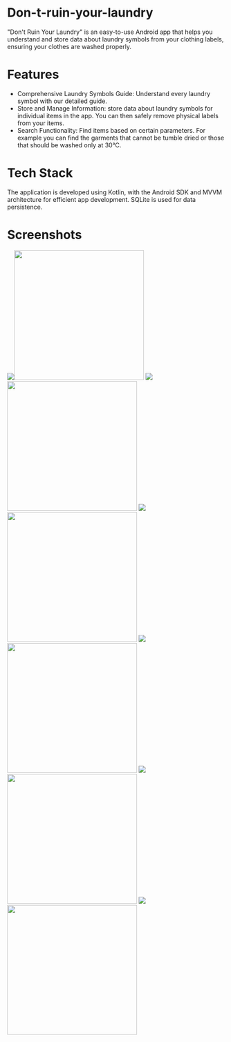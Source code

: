 # Don-t-ruin-your-laundry
"Don't Ruin Your Laundry" is an easy-to-use Android app that helps you understand and store data about laundry symbols from your clothing labels, ensuring your clothes are washed properly.
# Features
- Comprehensive Laundry Symbols Guide: Understand every laundry symbol with our detailed guide.
- Store and Manage Information: store data about laundry symbols for individual items in the app. You can then safely remove physical labels from your items.
- Search Functionality: Find items based on certain parameters. For example you can find the garments that cannot be tumble dried or those that should be washed only at 30°C.
# Tech Stack
The application is developed using Kotlin, with the Android SDK and MVVM architecture for efficient app development. SQLite is used for data persistence.
# Screenshots
<img src="https://imgur.com/ooC1Ish"><img src="https://i.imgur.com/ooC1Ish.jpg" width="300">
<img src="https://imgur.com/cTW8QHD"><img src="https://i.imgur.com/cTW8QHD.jpg" width="300">
<img src="https://imgur.com/UQU6Jhr"><img src="https://i.imgur.com/UQU6Jhr.jpg" width="300">
<img src="https://imgur.com/JRl9Pfs"><img src="https://i.imgur.com/JRl9Pfs.jpg" width="300">
<img src="https://imgur.com/i7q9eCQ"><img src="https://i.imgur.com/i7q9eCQ.jpg" width="300">
<img src="https://imgur.com/lxk5QQj"><img src="https://i.imgur.com/lxk5QQj.jpg" width="300">
